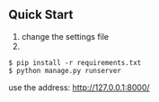
## Quick Start
1. change the settings file
2.

```
$ pip install -r requirements.txt
$ python manage.py runserver
```

use the address: http://127.0.0.1:8000/



